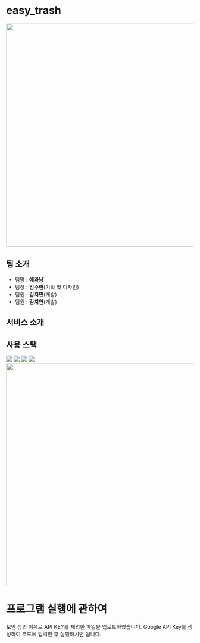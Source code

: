 # easy_trash

<img src="https://user-images.githubusercontent.com/72171903/180640531-26c8324a-9aee-4c61-8eed-03e5a455fc7e.png"  width="600"/>

## 팀 소개
* 팀명 : **에와냥**
* 팀장 : **임주현**(기획 및 디자인)
* 팀원 : **김지민**(개발)
* 팀원 : **김지연**(개발)

## 서비스 소개


## 사용 스택
<img src="https://img.shields.io/badge/javascript-F7DF1E?style=for-the-badge&logo=javascript&logoColor=black">
<img src="https://img.shields.io/badge/expo-F7DF1E?style=for-the-badge&logo=javascript&logoColor=black">
<img src="https://img.shields.io/badge/google-F7DF1E?style=for-the-badge&logo=javascript&logoColor=black">
<img src="https://img.shields.io/badge/kakao-F7DF1E?style=for-the-badge&logo=javascript&logoColor=black">

<img src="https://user-images.githubusercontent.com/88828307/180639945-f0d03f05-c6ca-479a-a30c-5a77e85871ed.png" width="600"/>

# 프로그램 실행에 관하여
보안 상의 이유로 API KEY를 제외한 파일을 업로드하였습니다.
Google API Key를 생성하여 코드에 입력한 후 실행하시면 됩니다.
